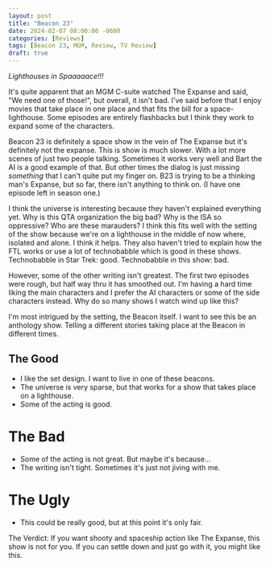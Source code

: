 ```yaml
---
layout: post
title: "Beacon 23"
date: 2024-02-07 08:00:00 -0600
categories: [Reviews]
tags: [Beacon 23, MGM, Review, TV Review]
draft: true
---
```


*Lighthouses in Spaaaaace!!!*

It's quite apparent that an MGM C-suite watched The Expanse and said, "We need one of those!", but overall, it isn't bad. I've said before that I enjoy movies that take place in one place and that fits the bill for a space-lighthouse. Some episodes are entirely flashbacks but I think they work to expand some of the characters.

Beacon 23 is definitely a space show in the vein of The Expanse but it's definitely not the expanse. This is show is much slower. With a lot more scenes of just two people talking. Sometimes it works very well and Bart the AI is a good example of that. But other times the dialog is just missing *something* that I can't quite put my finger on. B23 is trying to be a thinking man's Expanse, but so far, there isn't anything to think on. (I have one episode left in season one.)

I think the universe is interesting because they haven't explained everything yet. Why is this QTA organization the big bad? Why is the ISA so oppressive? Who are these marauders? I think this fits well with the setting of the show because we're on a lighthouse in the middle of now where, isolated and alone. I think it helps. They also haven't tried to explain how the FTL works or use a lot of technobabble which is good in these shows. Technobabble in Star Trek: good. Technobabble in this show: bad.

However, some of the other writing isn't greatest. The first two episodes were rough, but half way thru it has smoothed out. I'm having a hard time liking the main characters and I prefer the AI characters or some of the side characters instead. Why do so many shows I watch wind up like this?

I'm most intrigued by the setting, the Beacon itself. I want to see this be an anthology show. Telling a different stories taking place at the Beacon in different times.

## The Good

* I like the set design. I want to live in one of these beacons.
* The universe is very sparse, but that works for a show that takes place on a lighthouse.
* Some of the acting is good.

# The Bad

* Some of the acting is not great. But maybe it's because...
* The writing isn't tight. Sometimes it's just not jiving with me.

# The Ugly

* This could be really good, but at this point it's only fair.

The Verdict: If you want shooty and spaceship action like The Expanse, this show is not for you. If you can settle down and just go with it, you might like this.